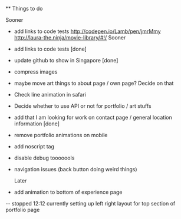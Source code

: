 \*\* Things to do

Sooner

- add links to code tests http://codepen.io/Lamb/pen/jmrMmy http://laura-the.ninja/movie-library/#!/
  Sooner
- add links to code tests [done]
- update github to show in Singapore [done]
- compress images
- maybe move art things to about page / own page? Decide on that
- Check line animation in safari
- Decide whether to use API or not for portfolio / art stuffs
- add that I am looking for work on contact page / general location information [done]
- remove portfolio animations on mobile
- add noscript tag
- disable debug tooooools
- navigation issues (back button doing weird things)

  Later

- add animation to bottom of experience page

-- stopped 12:12 currently setting up left right layout for top section of portfolio page
